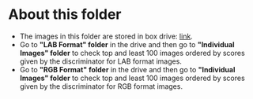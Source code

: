 # About this folder
* The images in this folder are stored in box drive: [link](https://haverford.app.box.com/folder/179236776813).   
* Go to **"LAB Format" folder** in the drive and then go to **"Individual Images" folder** to check top and least 100 images ordered by scores given by the discriminator for LAB format images.   
* Go to **"RGB Format" folder** in the drive and then go to **"Individual Images" folder** to check top and least 100 images ordered by scores given by the discriminator for RGB format images.   